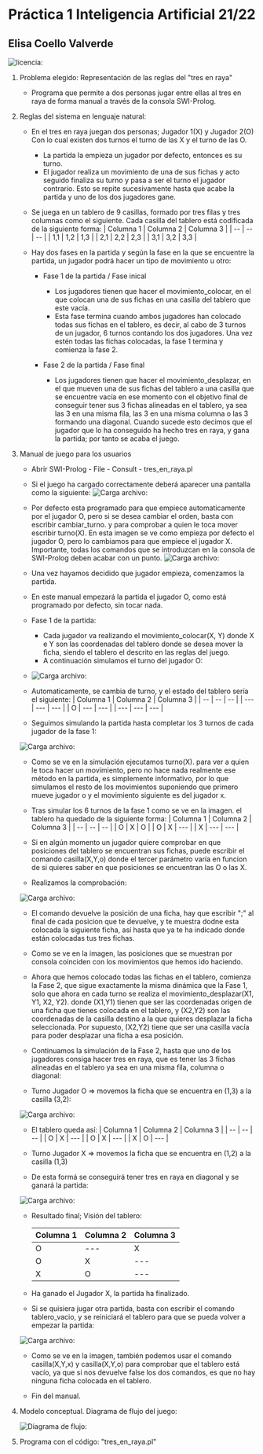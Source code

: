 # Práctica 1 Inteligencia Artificial 21/22 
## Elisa Coello Valverde

![licencia: ](licencia.jpg)

1. Problema elegido: Representación de las reglas del "tres en raya"
	- Programa que permite a dos personas jugar entre ellas al tres en raya de forma manual a través de la consola SWI-Prolog.

2. Reglas del sistema en lenguaje natural:
	- En el tres en raya juegan dos personas; Jugador 1(X) y Jugador 2(O) Con lo cual existen dos turnos el turno de las X y el turno de las O. 

		- La partida la empieza un jugador por defecto, entonces es su turno.
		- El jugador realiza un movimiento de una de sus fichas y acto seguido finaliza su turno y pasa a ser el turno el jugador contrario. Esto se repite sucesivamente hasta que acabe la partida y uno de los dos jugadores gane.
		
	- Se juega en un tablero de 9 casillas, formado por tres filas y tres columnas como el siguiente. Cada casilla del tablero está codificada de la siguiente forma:
		| Columna 1 | Columna 2 | Columna 3 |
		| -- | -- | -- |
		| 1,1 | 1,2 | 1,3 |
		| 2,1 | 2,2 | 2,3 |
		| 3,1 | 3,2 | 3,3 |
	

	- Hay dos fases en la partida y según la fase en la que se encuentre la partida, un jugador podrá hacer un tipo de movimiento u otro:
		- Fase 1 de la partida / Fase inical
			- Los jugadores tienen que hacer el movimiento_colocar, en el que colocan una de sus fichas en una casilla del tablero que este vacía.
			- Esta fase termina cuando ambos jugadores han colocado todas sus fichas en el tablero, es decir, al cabo de 3 turnos de un jugador, 6 turnos contando los dos jugadores. Una vez estén todas las fichas colocadas, la fase 1 termina y comienza la fase 2.
			
			
		- Fase 2 de la partida / Fase final
			- Los jugadores tienen que hacer el movimiento_desplazar, en el que mueven una de sus fichas del tablero a una casilla que se encuentre vacía en ese momento con el objetivo final de conseguir tener sus 3 fichas alineadas en el tablero, ya sea las 3 en una misma fila, las 3 en una misma columna o las 3 formando una diagonal. Cuando sucede esto decimos que el jugador que lo ha conseguido ha hecho tres en raya, y gana la partida; por tanto se acaba el juego.
	
3. Manual de juego para los usuarios
	- Abrir SWI-Prolog - File - Consult - tres_en_raya.pl
	- Si el juego ha cargado correctamente deberá aparecer una pantalla como la siguiente:
	![Carga archivo: ](manual1.png)
	- Por defecto esta programado para que empiece automaticamente por el jugador O, pero si se desea cambiar el orden, basta con escribir cambiar_turno. y para comprobar a quien le toca mover escribir turno(X). En esta imagen se ve como empieza por defecto el jugador O, pero lo cambiamos para que empiece el jugador X. Importante, todas los comandos que se introduzcan en la consola de SWI-Prolog deben acabar con un punto.
	![Carga archivo: ](manual_2.png)
	- Una vez hayamos decidido que jugador empieza, comenzamos la partida. 
	- En este manual empezará la partida el jugador O, como está programado por defecto, sin tocar nada.
	- Fase 1 de la partida:
		- Cada jugador va realizando el movimiento_colocar(X, Y) donde X e Y son las coordenadas del tablero donde se desea mover la ficha, siendo el tablero el descrito en las reglas del juego.
		- A continuación simulamos el turno del jugador O:
	- ![Carga archivo: ](manual_3.jpg)

	- Automaticamente, se cambia de turno, y el estado del tablero sería el siguiente:
		| Columna 1 | Columna 2 | Columna 3 |
		| -- | -- | -- |
		| --- | --- | --- |
		|  O  | --- | --- |
		| --- | --- | --- |
		
	- Seguimos simulando la partida hasta completar los 3 turnos de cada jugador de la fase 1:

	![Carga archivo: ](manual_4.jpg)

	- Como se ve en la simulación ejecutamos turno(X). para ver a quien le toca hacer un movimiento, pero no hace nada realmente ese método en la partida, es simplemente informativo, por lo que simulamos el resto de los movimientos suponiendo que primero mueve jugador o y el movimiento siguiente es del jugador x.

	- Tras simular los 6 turnos de la fase 1 como se ve en la imagen. el tablero ha quedado de la siguiente forma:
		| Columna 1 | Columna 2 | Columna 3 |
		| -- | -- | -- |
		|  O  |  X  |  O  |
		|  O  |  X  | --- |
		|  X  | --- | --- |

	- Si en algún momento un jugador quiere comprobar en que posiciones del tablero se encuentran sus fichas, puede escribir el comando casilla(X,Y,o) donde el tercer parámetro varía en funcion de si quieres saber en que posiciones se encuentran las O o las X.
	
	- Realizamos la comprobación:


	![Carga archivo: ](manual_5.jpg)


	- El comando devuelve la posición de una ficha, hay que escribir ";" al final de cada posicion que te devuelve, y te muestra dodne esta colocada la siguiente ficha, así hasta que ya te ha indicado donde están colocadas tus tres fichas.
	- Como se ve en la imagen, las posiciones que se muestran por consola coinciden con los movimientos que hemos ido haciendo.
	
	- Ahora que hemos colocado todas las fichas en el tablero, comienza la Fase 2, que sigue exactamente la misma dinámica que la Fase 1, solo que ahora en cada turno se realiza el movimiento_desplazar(X1, Y1, X2, Y2). donde (X1,Y1) tienen que ser las coordenadas origen de una ficha que tienes colocada en el tablero, y (X2,Y2) son las coordenadas de la casilla destino a la que quieres desplazar la ficha seleccionada. Por supuesto, (X2,Y2) tiene que ser una casilla vacía para poder desplazar una ficha a esa posición.
	- Continuamos la simulación de la Fase 2, hasta que uno de los jugadores consiga hacer tres en raya, que es tener las 3 fichas alineadas en el tablero ya sea en una misma fila, columna o diagonal:

	- Turno Jugador O => movemos la ficha que se encuentra en (1,3) a la casilla (3,2):

	![Carga archivo: ](manual_6.jpg)

	- El tablero queda así:
		| Columna 1 | Columna 2 | Columna 3 |
		| -- | -- | -- |
		|  O  |  X  | --- |
		|  O  |  X  | --- |
		|  X  |  O  | --- |
	
	- Turno Jugador X => movemos la ficha que se encuentra en (1,2) a la casilla (1,3)
	- De esta formá se conseguirá tener tres en raya en diagonal y se ganará la partida:

	![Carga archivo: ](manual_7.jpg)


	- Resultado final; Visión del tablero:

		| Columna 1 | Columna 2 | Columna 3 |
		| -- | -- | -- |
		|  O  | --- |  X  |
		|  O  |  X  | --- |
		|  X  |  O  | --- |

	- Ha ganado el Jugador X, la partida ha finalizado.

	- Si se quisiera jugar otra partida, basta con escribir el comando tablero_vacio, y se reiniciará el tablero para que se pueda volver a empezar la partida:

	![Carga archivo: ](manual_8.jpg)

	- Como se ve en la imagen, también podemos usar el comando casilla(X,Y,x) y casilla(X,Y,o) para comprobar que el tablero está vacío, ya que si nos devuelve false los dos comandos, es que no hay ninguna ficha colocada en el tablero.

	- Fin del manual.


	

			
	
4. Modelo conceptual. Diagrama de flujo del juego:


	![Diagrama de flujo: ](diagrama.jpg)
	
	
	


5. Programa con el código: "tres_en_raya.pl"



